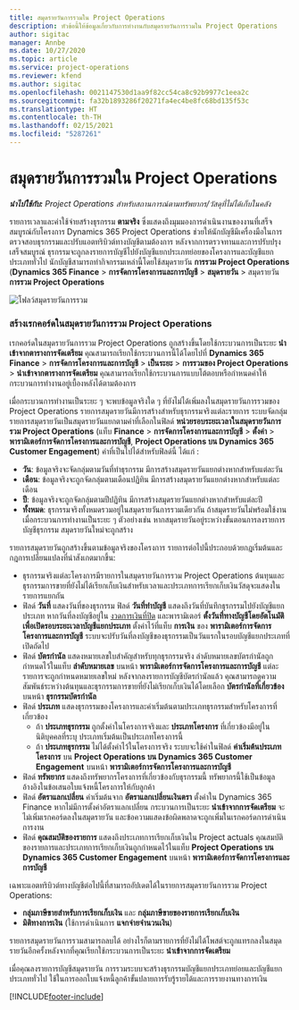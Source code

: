 ```yaml
---
title: สมุดรายวันการรวมใน Project Operations
description: หัวข้อนี้ให้ข้อมูลเกี่ยวกับการทำงานกับสมุดรายวันการรวมใน Project Operations
author: sigitac
manager: Annbe
ms.date: 10/27/2020
ms.topic: article
ms.service: project-operations
ms.reviewer: kfend
ms.author: sigitac
ms.openlocfilehash: 0021147530d1aa9f82cc54ca8c92b9977c1eea2c
ms.sourcegitcommit: fa32b1893286f20271fa4ec4be8fc68bd135f53c
ms.translationtype: HT
ms.contentlocale: th-TH
ms.lasthandoff: 02/15/2021
ms.locfileid: "5287261"
---
```

# <a name="integration-journal-in-project-operations"></a>สมุดรายวันการรวมใน Project Operations

_**นำไปใช้กับ:** Project Operations สำหรับสถานการณ์ตามทรัพยากร/วัสดุที่ไม่ได้เก็บในคลัง_

รายการเวลาและค่าใช้จ่ายสร้างธุรกรรม **ตามจริง** ซึ่งแสดงถึงมุมมองการดำเนินงานของงานที่เสร็จสมบูรณ์กับโครงการ Dynamics 365 Project Operations ช่วยให้นักบัญชีมีเครื่องมือในการตรวจสอบธุรกรรมและปรับแอตทริบิวต์ทางบัญชีตามต้องการ หลังจากการตรวจทานและการปรับปรุงเสร็จสมบูรณ์ ธุรกรรมจะถูกลงรายการบัญชีไปยังบัญชีแยกประเภทย่อยของโครงการและบัญชีแยกประเภททั่วไป นักบัญชีสามารถทำกิจกรรมเหล่านี้โดยใช้สมุดรายวัน **การรวม Project Operations** (**Dynamics 365 Finance** > **การจัดการโครงการและการบัญชี** > **สมุดรายวัน** >  สมุดรายวัน **การรวม Project Operations**

![โฟลว์สมุดรายวันการรวม](./media/IntegrationJournal.png)

### <a name="create-records-in-the-project-operations-integration-journal"></a>สร้างเรกคอร์ดในสมุดรายวันการรวม Project Operations

เรกคอร์ดในสมุดรายวันการรวม Project Operations ถูกสร้างขึ้นโดยใช้กระบวนการเป็นระยะ **นำเข้าจากตารางการจัดเตรียม** คุณสามารถเรียกใช้กระบวนการนี้ได้โดยไปที่ **Dynamics 365 Finance** > **การจัดการโครงการและการบัญชี** > **เป็นระยะ** > **การรวมของ Project Operations** > **นำเข้าจากตารางการจัดเตรียม** คุณสามารถเรียกใช้กระบวนการแบบโต้ตอบหรือกำหนดค่าให้กระบวนการทำงานอยู่เบื้องหลังได้ตามต้องการ

เมื่อกระบวนการทำงานเป็นระยะ ๆ จะพบข้อมูลจริงใด ๆ ที่ยังไม่ได้เพิ่มลงในสมุดรายวันการรวมของ Project Operations รายการสมุดรายวันมีการสร้างสำหรับธุรกรรมจริงแต่ละรายการ
ระบบจัดกลุ่มรายการสมุดรายวันเป็นสมุดรายวันแยกตามค่าที่เลือกในฟิลด์ **หน่วยรอบระยะเวลาในสมุดรายวันการรวม Project Operations** (แท็บ **Finance** > **การจัดการโครงการและการบัญชี** > **ตั้งค่า** > **พารามิเตอร์การจัดการโครงการและการบัญชี**, **Project Operations บน Dynamics 365 Customer Engagement**) ค่าที่เป็นไปได้สำหรับฟิลด์นี้ ได้แก่ :

  - **วัน**: ข้อมูลจริงจะจัดกลุ่มตามวันที่ทำธุรกรรม มีการสร้างสมุดรายวันแยกต่างหากสำหรับแต่ละวัน
  - **เดือน**: ข้อมูลจริงจะถูกจัดกลุ่มตามเดือนปฏิทิน มีการสร้างสมุดรายวันแยกต่างหากสำหรับแต่ละเดือน
  - **ปี**: ข้อมูลจริงจะถูกจัดกลุ่มตามปีปฏิทิน มีการสร้างสมุดรายวันแยกต่างหากสำหรับแต่ละปี
  - **ทั้งหมด**: ธุรกรรมจริงทั้งหมดรวมอยู่ในสมุดรายวันการรวมเดียวกัน ถ้าสมุดรายวันไม่พร้อมใช้งานเมื่อกระบวนการทำงานเป็นระยะ ๆ ตัวอย่างเช่น หากสมุดรายวันอยู่ระหว่างขั้นตอนการลงรายการบัญชีธุรกรรม สมุดรายวันใหม่จะถูกสร้าง

รายการสมุดรายวันถูกสร้างขึ้นตามข้อมูลจริงของโครงการ รายการต่อไปนี้ประกอบด้วยกฎเริ่มต้นและกฎการเปลี่ยนแปลงที่น่าสังเกตมากขึ้น:

  - ธุรกรรมจริงแต่ละโครงการมีรายการในสมุดรายวันการรวม Project Operations ต้นทุนและธุรกรรมการขายที่ยังไม่ได้เรียกเก็บเงินสำหรับเวลาและประเภทการเรียกเก็บเงินวัสดุจะแสดงในรายการแยกกัน
  - ฟิลด์ **วันที่** แสดงวันที่ของธุรกรรม ฟิลด์ **วันที่ทำบัญชี** แสดงถึงวันที่บันทึกธุรกรรมไปยังบัญชีแยกประเภท หากวันที่ลงบัญชีอยู่ใน [งวดการเงินที่ปิด](https://docs.microsoft.com/dynamics365/finance/general-ledger/close-general-ledger-at-period-end) และพารามิเตอร์ **ตั้งวันที่ทางบัญชีโดยอัตโนมัติเพื่อเปิดรอบระยะเวลาบัญชีแยกประเภท** ตั้งค่าไว้ที่แท็บ **การเงิน** ของ **พารามิเตอร์การจัดการโครงการและการบัญชี** ระบบจะปรับวันที่ลงบัญชีของธุรกรรมเป็นวันแรกในรอบบัญชีแยกประเภทที่เปิดถัดไป
  - ฟิลด์ **บัตรกำนัล** แสดงหมายเลขใบสำคัญสำหรับทุกธุรกรรมจริง ลำดับหมายเลขบัตรกำนัลถูกกำหนดไว้ในแท็บ **ลำดับหมายเลข** บนหน้า **พารามิเตอร์การจัดการโครงการและการบัญชี** แต่ละรายการจะถูกกำหนดหมายเลขใหม่ หลังจากลงรายการบัญชีบัตรกำนัลแล้ว คุณสามารถดูความสัมพันธ์ระหว่างต้นทุนและธุรกรรมการขายที่ยังไม่เรียกเก็บเงินได้โดยเลือก **บัตรกำนัลที่เกี่ยวข้อง** บนหน้า **ธุรกรรมบัตรกำนัล**
  - ฟิลด์ **ประเภท** แสดงธุรกรรมของโครงการและค่าเริ่มต้นตามประเภทธุรกรรมสำหรับโครงการที่เกี่ยวข้อง
    - ถ้า **ประเภทธุรกรรม** ถูกตั้งค่าในโครงการจริงและ **ประเภทโครงการ** ที่เกี่ยวข้องมีอยู่ในนิติบุคคลที่ระบุ ประเภทเริ่มต้นเป็นประเภทโครงการนี้
    - ถ้า **ประเภทธุรกรรม** ไม่ได้ตั้งค่าไว้ในโครงการจริง ระบบจะใช้ค่าในฟิลด์ **ค่าเริ่มต้นประเภทโครงการ** บน **Project Operations บน Dynamics 365 Customer Engagement** บนหน้า **พารามิเตอร์การจัดการโครงการและการบัญชี**
  - ฟิลด์ **ทรัพยากร** แสดงถึงทรัพยากรโครงการที่เกี่ยวข้องกับธุรกรรมนี้ ทรัพยากรนี้ใช้เป็นข้อมูลอ้างอิงในข้อเสนอใบแจ้งหนี้โครงการให้กับลูกค้า
  - ฟิลด์ **อัตราแลกเปลี่ยน** ค่าเริ่มต้นจาก **อัตราแลกเปลี่ยนเงินตรา** ตั้งค่าใน Dynamics 365 Finance หากไม่มีการตั้งค่าอัตราแลกเปลี่ยน กระบวนการเป็นระยะ **นำเข้าจากการจัดเตรียม** จะไม่เพิ่มเรกคอร์ดลงในสมุดรายวัน และข้อความแสดงข้อผิดพลาดจะถูกเพิ่มในเรกคอร์ดการดำเนินการงาน
  - ฟิลด์ **คุณสมบัติของรายการ** แสดงถึงประเภทการเรียกเก็บเงินใน Project actuals คุณสมบัติของรายการและประเภทการเรียกเก็บเงินถูกกำหนดไว้ในแท็บ **Project Operations บน Dynamics 365 Customer Engagement** บนหน้า **พารามิเตอร์การจัดการโครงการและการบัญชี**

เฉพาะแอตทริบิวต์ทางบัญชีต่อไปนี้ที่สามารถอัปเดตได้ในรายการสมุดรายวันการรวม Project Operations:

- **กลุ่มภาษีขายสำหรับการเรียกเก็บเงิน** และ **กลุ่มภาษีขายของรายการเรียกเก็บเงิน**
- **มิติทางการเงิน** (ใช้การดำเนินการ  **แจกจ่ายจำนวนเงิน**)

รายการสมุดรายวันการรวมสามารถลบได้ อย่างไรก็ตามรายการที่ยังไม่ได้โพสต์จะถูกแทรกลงในสมุดรายวันอีกครั้งหลังจากที่คุณเรียกใช้กระบวนการเป็นระยะ **นำเข้าจากการจัดเตรียม**

เมื่อคุณลงรายการบัญชีสมุดรายวัน การรวมระบบจะสร้างธุรกรรมบัญชีแยกประเภทย่อยและบัญชีแยกประเภททั่วไป ใช้ในการออกใบแจ้งหนี้ลูกค้าขั้นปลายการรับรู้รายได้และการรายงานทางการเงิน


[!INCLUDE[footer-include](../includes/footer-banner.md)]